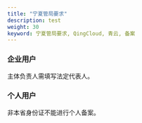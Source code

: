 ```yaml
---
title: "宁夏管局要求"
description: test
weight: 30
keyword: 宁夏管局要求, QingCloud, 青云, 备案
---
```




### 企业用户

主体负责人需填写法定代表人。

### 个人用户

非本省身份证不能进行个人备案。
